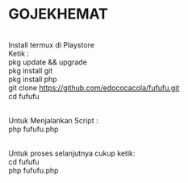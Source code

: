 # GOJEKHEMAT
<br>Install termux di Playstore
<br>Ketik :
<br>pkg update && upgrade
<br>pkg install git
<br>pkg install php
<br>git clone https://github.com/edococacola/fufufu.git
<br>cd fufufu

<br>Untuk Menjalankan Script :
<br>php fufufu.php

<br>Untuk proses selanjutnya cukup ketik:
<br>cd fufufu
<br>php fufufu.php
